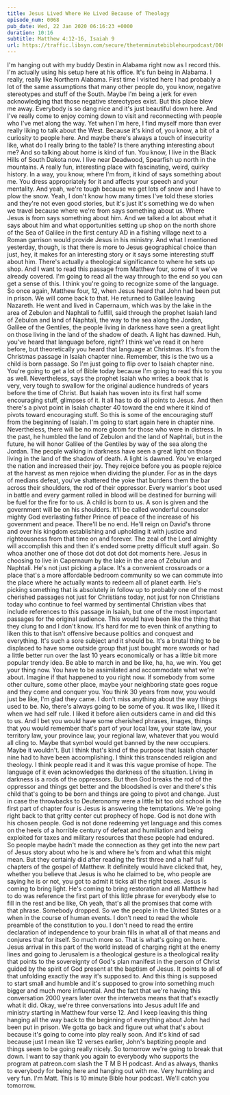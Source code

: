 ```yaml
---
title: Jesus Lived Where He Lived Because of Theology
episode_num: 0068
pub_date: Wed, 22 Jan 2020 06:16:23 +0000
duration: 10:16
subtitle: Matthew 4:12-16, Isaiah 9
url: https://traffic.libsyn.com/secure/thetenminutebiblehourpodcast/0068_Final.mp3
---
```


 I'm hanging out with my buddy Destin in Alabama right now as I record this. I'm actually using his setup here at his office. It's fun being in Alabama. I really, really like Northern Alabama. First time I visited here I had probably a lot of the same assumptions that many other people do, you know, negative stereotypes and stuff of the South. Maybe I'm being a jerk for even acknowledging that those negative stereotypes exist. But this place blew me away. Everybody is so dang nice and it's just beautiful down here. And I've really come to enjoy coming down to visit and reconnecting with people who I've met along the way. Yet when I'm here, I find myself more than ever really liking to talk about the West. Because it's kind of, you know, a bit of a curiosity to people here. And maybe there's always a touch of insecurity like, what do I really bring to the table? Is there anything interesting about me? And so talking about home is kind of fun. You know, I live in the Black Hills of South Dakota now. I live near Deadwood, Spearfish up north in the mountains. A really fun, interesting place with fascinating, weird, quirky history. In a way, you know, where I'm from, it kind of says something about me. You dress appropriately for it and affects your speech and your mentality. And yeah, we're tough because we get lots of snow and I have to plow the snow. Yeah, I don't know how many times I've told these stories and they're not even good stories, but it's just it's something we do when we travel because where we're from says something about us. Where Jesus is from says something about him. And we talked a lot about what it says about him and what opportunities setting up shop on the north shore of the Sea of Galilee in the first century AD in a fishing village next to a Roman garrison would provide Jesus in his ministry. And what I mentioned yesterday, though, is that there is more to Jesus geographical choice than just, hey, it makes for an interesting story or it says some interesting stuff about him. There's actually a theological significance to where he sets up shop. And I want to read this passage from Matthew four, some of it we've already covered. I'm going to read all the way through to the end so you can get a sense of this. I think you're going to recognize some of the language. So once again, Matthew four, 12, when Jesus heard that John had been put in prison. We will come back to that. He returned to Galilee leaving Nazareth. He went and lived in Capernaum, which was by the lake in the area of Zebulon and Naphtali to fulfill, said through the prophet Isaiah land of Zebulon and land of Naphtali, the way to the sea along the Jordan, Galilee of the Gentiles, the people living in darkness have seen a great light on those living in the land of the shadow of death. A light has dawned. Huh, you've heard that language before, right? I think we've read it on here before, but theoretically you heard that language at Christmas. It's from the Christmas passage in Isaiah chapter nine. Remember, this is the two us a child is born passage. So I'm just going to flip over to Isaiah chapter nine. You're going to get a lot of Bible today because I'm going to read this to you as well. Nevertheless, says the prophet Isaiah who writes a book that is very, very tough to swallow for the original audience hundreds of years before the time of Christ. But Isaiah has woven into its first half some encouraging stuff, glimpses of it. It all has to do all points to Jesus. And then there's a pivot point in Isaiah chapter 40 toward the end where it kind of pivots toward encouraging stuff. So this is some of the encouraging stuff from the beginning of Isaiah. I'm going to start again here in chapter nine. Nevertheless, there will be no more gloom for those who were in distress. In the past, he humbled the land of Zebulon and the land of Naphtali, but in the future, he will honor Galilee of the Gentiles by way of the sea along the Jordan. The people walking in darkness have seen a great light on those living in the land of the shadow of death. A light is dawned. You've enlarged the nation and increased their joy. They rejoice before you as people rejoice at the harvest as men rejoice when dividing the plunder. For as in the days of medians defeat, you've shattered the yoke that burdens them the bar across their shoulders, the rod of their oppressor. Every warrior's boot used in battle and every garment rolled in blood will be destined for burning will be fuel for the fire for to us. A child is born to us. A son is given and the government will be on his shoulders. It'll be called wonderful counselor mighty God everlasting father Prince of peace of the increase of his government and peace. There'll be no end. He'll reign on David's throne and over his kingdom establishing and upholding it with justice and righteousness from that time on and forever. The zeal of the Lord almighty will accomplish this and then it's ended some pretty difficult stuff again. So whoa another one of those dot dot dot dot dot moments here. Jesus in choosing to live in Capernaum by the lake in the area of Zebulun and Naphtali. He's not just picking a place. It's a convenient crossroads or a place that's a more affordable bedroom community so we can commute into the place where he actually wants to redeem all of planet earth. He's picking something that is absolutely in follow up to probably one of the most cherished passages not just for Christians today, not just for non Christians today who continue to feel warmed by sentimental Christian vibes that include references to this passage in Isaiah, but one of the most important passages for the original audience. This would have been like the thing that they clung to and I don't know. It's hard for me to even think of anything to liken this to that isn't offensive because politics and conquest and everything. It's such a sore subject and it should be. It's a brutal thing to be displaced to have some outside group that just bought more swords or had a little better run over the last 10 years economically or has a little bit more popular trendy idea. Be able to march in and be like, ha, ha, we win. You get your thing now. You have to be assimilated and accommodate what we're about. Imagine if that happened to you right now. If somebody from some other culture, some other place, maybe your neighboring state goes rogue and they come and conquer you. You think 30 years from now, you would just be like, I'm glad they came. I don't miss anything about the way things used to be. No, there's always going to be some of you. It was like, I liked it when we had self rule. I liked it before alien outsiders came in and did this to us. And I bet you would have some cherished phrases, images, things that you would remember that's part of your local law, your state law, your territory law, your province law, your regional law, whatever that you would all cling to. Maybe that symbol would get banned by the new occupiers. Maybe it wouldn't. But I think that's kind of the purpose that Isaiah chapter nine had to have been accomplishing. I think this transcended religion and theology. I think people read it and it was this vague promise of hope. The language of it even acknowledges the darkness of the situation. Living in darkness is a rods of the oppressors. But then God breaks the rod of the oppressor and things get better and the bloodshed is over and there's this child that's going to be born and things are going to pivot and change. Just in case the throwbacks to Deuteronomy were a little bit too old school in the first part of chapter four is Jesus is answering the temptations. We're going right back to that gritty center cut prophecy of hope. God is not done with his chosen people. God is not done redeeming yet language and this comes on the heels of a horrible century of defeat and humiliation and being exploited for taxes and military resources that these people had endured. So people maybe hadn't made the connection as they get into the new part of Jesus story about who he is and where he's from and what this might mean. But they certainly did after reading the first three and a half full chapters of the gospel of Matthew. It definitely would have clicked that, hey, whether you believe that Jesus is who he claimed to be, who people are saying he is or not, you got to admit it ticks all the right boxes. Jesus is coming to bring light. He's coming to bring restoration and all Matthew had to do was reference the first part of this little phrase for everybody else to fill in the rest and be like, Oh yeah, that's all the promises that come with that phrase. Somebody dropped. So we the people in the United States or a when in the course of human events. I don't need to read the whole preamble of the constitution to you. I don't need to read the entire declaration of independence to your brain fills in what all of that means and conjures that for itself. So much more so. That is what's going on here. Jesus arrival in this part of the world instead of charging right at the enemy lines and going to Jerusalem is a theological gesture is a theological reality that points to the sovereignty of God's plan manifest in the person of Christ guided by the spirit of God present at the baptism of Jesus. It points to all of that unfolding exactly the way it's supposed to. And this thing is supposed to start small and humble and it's supposed to grow into something much bigger and much more influential. And the fact that we're having this conversation 2000 years later over the interwebs means that that's exactly what it did. Okay, we're three conversations into Jesus adult life and ministry starting in Matthew four verse 12. And I keep leaving this thing hanging all the way back to the beginning of everything about John had been put in prison. We gotta go back and figure out what that's about because it's going to come into play really soon. And it's kind of sad because just I mean like 12 verses earlier, John's baptizing people and things seem to be going really nicely. So tomorrow we're going to break that down. I want to say thank you again to everybody who supports the program at patreon.com slash the T M B H podcast. And as always, thanks to everybody for being here and hanging out with me. Very humbling and very fun. I'm Matt. This is 10 minute Bible hour podcast. We'll catch you tomorrow.
